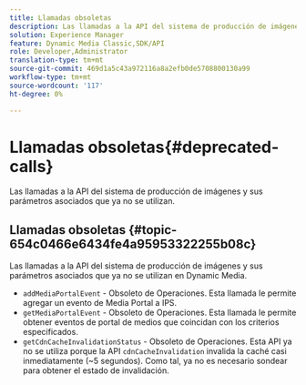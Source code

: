 ```yaml
---
title: Llamadas obsoletas
description: Las llamadas a la API del sistema de producción de imágenes y sus parámetros asociados que ya no se utilizan en Dynamic Media.
solution: Experience Manager
feature: Dynamic Media Classic,SDK/API
role: Developer,Administrator
translation-type: tm+mt
source-git-commit: 469d1a5c43a972116a8a2efb0de5708800130a99
workflow-type: tm+mt
source-wordcount: '117'
ht-degree: 0%

---
```



# Llamadas obsoletas{#deprecated-calls}

Las llamadas a la API del sistema de producción de imágenes y sus parámetros asociados que ya no se utilizan.

## Llamadas obsoletas {#topic-654c0466e6434fe4a95953322255b08c}

Las llamadas a la API del sistema de producción de imágenes y sus parámetros asociados que ya no se utilizan en Dynamic Media.

* `addMediaPortalEvent` - Obsoleto de Operaciones. Esta llamada le permite agregar un evento de Media Portal a IPS.
* `getMediaPortalEvent` - Obsoleto de Operaciones. Esta llamada le permite obtener eventos de portal de medios que coincidan con los criterios especificados.
* `getCdnCacheInvalidationStatus` - Obsoleto de Operaciones. Esta API ya no se utiliza porque la API `cdnCacheInvalidation` invalida la caché casi inmediatamente (~5 segundos). Como tal, ya no es necesario sondear para obtener el estado de invalidación.

